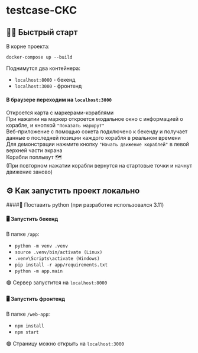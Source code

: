 # testcase-CKC

## :pirate_flag: Быстрый старт
В корне проекта:  

`docker-compose up --build`

Поднимутся два контейнера:
- `localhost:8000` - бекенд
- `localhost:3000` - фронтенд

#### В браузере переходим на `localhost:3000`  
Откроется карта с маркерами-кораблями   
При нажатии на маркер откроется модальное окно с информацией о корабле, и кнопкой `"Показать маршрут"`  
Веб-приложение с помощью сокета подключено к бекенду и получает данные о последней позиции
каждого корабля в реальном времени  
Для демонстрации нажмите кнопку `"Начать движение кораблей"` в левой верхней части экрана  
Корабли поплывут :world_map:  
(При повторном нажатии корабли вернутся на стартовые точки и начнут движение заново)

## :gear: Как запустить проект локально

####:snake: Поставить python (при разработке использовался 3.11)  

#### :desktop_computer: Запустить бекенд
В папке `/app`:

- `python -m venv .venv`
- `source .venv/bin/activate (Linux)`  
- `.venv\Scripts\activate (Windows)`
- `pip install -r app/requirements.txt`
- `python -m app.main`  

:green_circle: Сервер запустится на `localhost:8000`

#### :desktop_computer: Запустить фронтенд
В папке `/web-app`:

- `npm install`
- `npm start`  

:green_circle: Страницу можно открыть на `localhost:3000`
